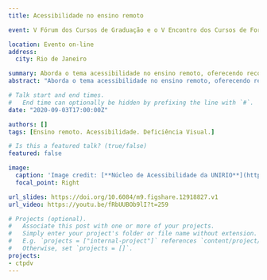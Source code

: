 ```yaml
---
title: Acessibilidade no ensino remoto

event: V Fórum dos Cursos de Graduação e o V Encontro dos Cursos de Formação de Professores da UNIRIO

location: Evento on-line
address:
  city: Rio de Janeiro

summary: Aborda o tema acessibilidade no ensino remoto, oferecendo recomendações para a inclusão de estudantes com deficiência visual nas aulas e Ambientes Virtuais de Aprendizagem.
abstract: "Aborda o tema acessibilidade no ensino remoto, oferecendo recomendações para a inclusão de estudantes com deficiência visual nas aulas e Ambientes Virtuais de Aprendizagem."

# Talk start and end times.
#   End time can optionally be hidden by prefixing the line with `#`.
date: "2020-09-03T17:00:00Z"

authors: []
tags: [Ensino remoto. Acessibilidade. Deficiência Visual.]

# Is this a featured talk? (true/false)
featured: false

image:
  caption: 'Image credit: [**Núcleo de Acessibilidade da UNIRIO**](http://www.unirio.br/acessibilidade/arquivos/palestras-sobre-acessibilidade-e-inclusao)'
  focal_point: Right

url_slides: https://doi.org/10.6084/m9.figshare.12918827.v1
url_video: https://youtu.be/fRbUUBOb9lI?t=259

# Projects (optional).
#   Associate this post with one or more of your projects.
#   Simply enter your project's folder or file name without extension.
#   E.g. `projects = ["internal-project"]` references `content/project/deep-learning/index.md`.
#   Otherwise, set `projects = []`.
projects:
- ctpdv
---
```


